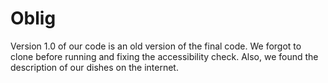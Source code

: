 # Oblig

Version 1.0 of our code is an old version of the final code. We forgot to clone before running and fixing the accessibility check. 
Also, we found the description of our dishes on the internet. 
